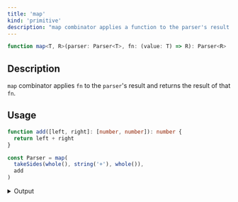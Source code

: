```yaml
---
title: 'map'
kind: 'primitive'
description: "map combinator applies a function to the parser's result and returns the result of that function."
---
```


```typescript {{ withLineNumbers: false }}
function map<T, R>(parser: Parser<T>, fn: (value: T) => R): Parser<R>
```

## Description

`map` combinator applies `fn` to the `parser`'s result and returns the result of that `fn`.

## Usage

```typescript
function add([left, right]: [number, number]): number {
  return left + right
}

const Parser = map(
  takeSides(whole(), string('+'), whole()),
  add
)
```

<details>
  <summary>Output</summary>

  ### Success

  ```typescript
  run(Parser).with('2+2')

  {
    isOk: true,
    pos: 3,
    value: 4
  }
  ```

  ### Failure

  ```typescript
  run(Parser).with('2-2')

  {
    isOk: false,
    pos: 1,
    expected: '+'
  }
  ```
</details>
